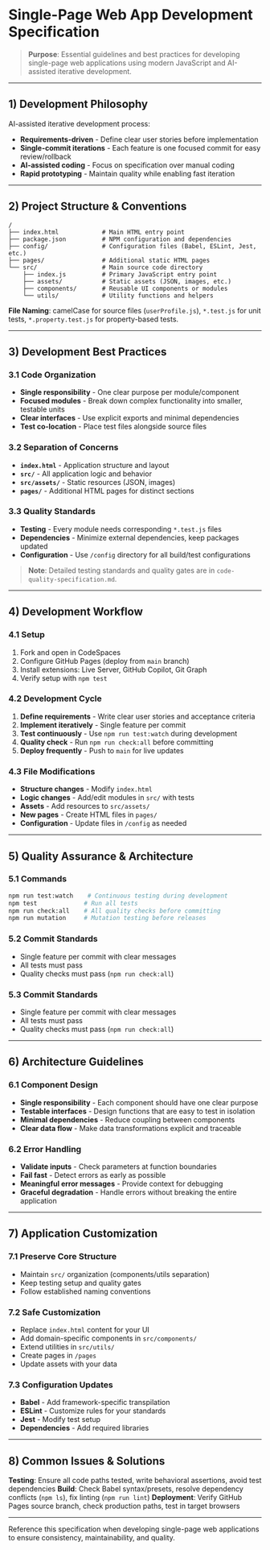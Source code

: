 # Single-Page Web App Development Specification

> **Purpose**: Essential guidelines and best practices for developing single-page web applications using modern JavaScript and AI-assisted iterative development.

---

## 1) Development Philosophy

AI-assisted iterative development process:
- **Requirements-driven** - Define clear user stories before implementation
- **Single-commit iterations** - Each feature is one focused commit for easy review/rollback
- **AI-assisted coding** - Focus on specification over manual coding
- **Rapid prototyping** - Maintain quality while enabling fast iteration

---

## 2) Project Structure & Conventions

```
/
├── index.html            # Main HTML entry point
├── package.json          # NPM configuration and dependencies
├── config/               # Configuration files (Babel, ESLint, Jest, etc.)
├── pages/                # Additional static HTML pages
└── src/                  # Main source code directory
    ├── index.js          # Primary JavaScript entry point
    ├── assets/           # Static assets (JSON, images, etc.)
    ├── components/       # Reusable UI components or modules
    └── utils/            # Utility functions and helpers
```

**File Naming**: camelCase for source files (`userProfile.js`), `*.test.js` for unit tests, `*.property.test.js` for property-based tests.

---

## 3) Development Best Practices

### 3.1 Code Organization
- **Single responsibility** - One clear purpose per module/component
- **Focused modules** - Break down complex functionality into smaller, testable units
- **Clear interfaces** - Use explicit exports and minimal dependencies
- **Test co-location** - Place test files alongside source files

### 3.2 Separation of Concerns
- **`index.html`** - Application structure and layout
- **`src/`** - All application logic and behavior  
- **`src/assets/`** - Static resources (JSON, images)
- **`pages/`** - Additional HTML pages for distinct sections

### 3.3 Quality Standards
- **Testing** - Every module needs corresponding `*.test.js` files
- **Dependencies** - Minimize external dependencies, keep packages updated
- **Configuration** - Use `/config` directory for all build/test configurations

> **Note**: Detailed testing standards and quality gates are in `code-quality-specification.md`.

---

## 4) Development Workflow

### 4.1 Setup
1. Fork and open in CodeSpaces
2. Configure GitHub Pages (deploy from `main` branch)
3. Install extensions: Live Server, GitHub Copilot, Git Graph
4. Verify setup with `npm test`

### 4.2 Development Cycle
1. **Define requirements** - Write clear user stories and acceptance criteria
2. **Implement iteratively** - Single feature per commit
3. **Test continuously** - Use `npm run test:watch` during development
4. **Quality check** - Run `npm run check:all` before committing
5. **Deploy frequently** - Push to `main` for live updates

### 4.3 File Modifications
- **Structure changes** - Modify `index.html`
- **Logic changes** - Add/edit modules in `src/` with tests
- **Assets** - Add resources to `src/assets/`
- **New pages** - Create HTML files in `pages/`
- **Configuration** - Update files in `/config` as needed

---

## 5) Quality Assurance & Architecture

### 5.1 Commands
```bash
npm run test:watch    # Continuous testing during development
npm test             # Run all tests
npm run check:all    # All quality checks before committing
npm run mutation     # Mutation testing before releases
```

### 5.2 Commit Standards
- Single feature per commit with clear messages
- All tests must pass
- Quality checks must pass (`npm run check:all`)

### 5.3 Commit Standards
- Single feature per commit with clear messages
- All tests must pass
- Quality checks must pass (`npm run check:all`)

---

## 6) Architecture Guidelines

### 6.1 Component Design
- **Single responsibility** - Each component should have one clear purpose
- **Testable interfaces** - Design functions that are easy to test in isolation
- **Minimal dependencies** - Reduce coupling between components
- **Clear data flow** - Make data transformations explicit and traceable

### 6.2 Error Handling
- **Validate inputs** - Check parameters at function boundaries
- **Fail fast** - Detect errors as early as possible
- **Meaningful error messages** - Provide context for debugging
- **Graceful degradation** - Handle errors without breaking the entire application

---

## 7) Application Customization

### 7.1 Preserve Core Structure
- Maintain `src/` organization (components/utils separation)
- Keep testing setup and quality gates
- Follow established naming conventions

### 7.2 Safe Customization
- Replace `index.html` content for your UI
- Add domain-specific components in `src/components/`
- Extend utilities in `src/utils/`
- Create pages in `/pages`
- Update assets with your data

### 7.3 Configuration Updates
- **Babel** - Add framework-specific transpilation
- **ESLint** - Customize rules for your standards
- **Jest** - Modify test setup
- **Dependencies** - Add required libraries

---

## 8) Common Issues & Solutions

**Testing**: Ensure all code paths tested, write behavioral assertions, avoid test dependencies
**Build**: Check Babel syntax/presets, resolve dependency conflicts (`npm ls`), fix linting (`npm run lint`)
**Deployment**: Verify GitHub Pages source branch, check production paths, test in target browsers

---

Reference this specification when developing single-page web applications to ensure consistency, maintainability, and quality.